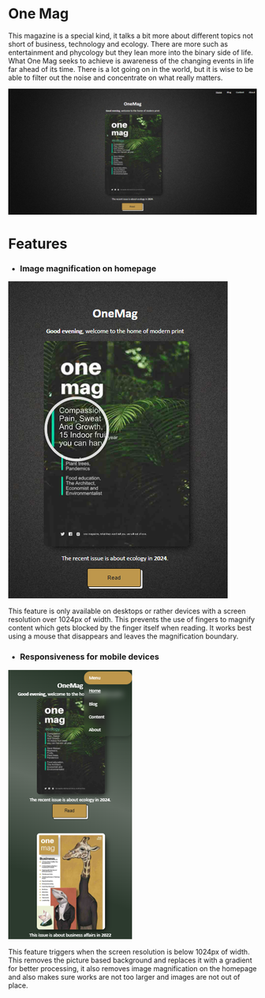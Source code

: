 # One Mag 

This magazine is a special kind, it talks a bit more about different topics not short of business, technology and ecology.
There are more such as entertainment and phycology but they lean more into the binary side of life. What One Mag seeks to
achieve is awareness of the changing events in life far ahead of its time. There is a lot going on in the world, but it is
wise to be able to filter out the noise and concentrate on what really matters.

<img src ="img/screenshots/home.png" alt="Homepage">

# Features
 - ### Image magnification on homepage
  <img src ="img/screenshots/magnification.png" alt="Homepage">

  This feature is only available on desktops or rather devices with a screen resolution over 1024px of width. This prevents the use of fingers to magnify content which gets blocked by the finger itself when reading. It works best using a mouse that disappears and leaves the magnification boundary.

   - ### Responsiveness for mobile devices
  <img src ="img/screenshots/responsive.png" alt="Homepage">

  This feature triggers when the screen resolution is below 1024px of width. This removes the picture based background and replaces it with a gradient for better processing, it also removes image magnification on the homepage and also makes sure works are not too larger and images are not out of place.